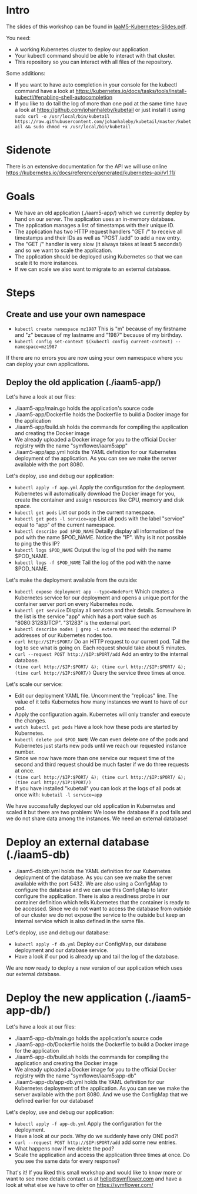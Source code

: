 # Intro

The slides of this workshop can be found in [IaaM5-Kubernetes-Slides.pdf](./IaaM5-Kubernetes-Slides.pdf).

You need:
- A working Kubernetes cluster to deploy our application.
- Your kubectl command should be able to interact with that cluster.
- This repository so you can interact with all files of the repository.

Some additions:
- If you want to have auto completion in your console for the kubectl command have a look at https://kubernetes.io/docs/tasks/tools/install-kubectl/#enabling-shell-autocompletion
- If you like to do tail the log of more than one pod at the same time have a look at https://github.com/johanhaleby/kubetail or just install it using `sudo curl -o /usr/local/bin/kubetail https://raw.githubusercontent.com/johanhaleby/kubetail/master/kubetail && sudo chmod +x /usr/local/bin/kubetail`

# Sidenote

There is an extensive documentation for the API we will use online https://kubernetes.io/docs/reference/generated/kubernetes-api/v1.11/

# Goals

- We have an old application (./iaam5-app/) which we currently deploy by hand on our server. The application uses an in-memory database.
- The application manages a list of timestamps with their unique ID.
- The application has two HTTP request handlers "GET /" to receive all timestamps and their IDs as well as "POST /add" to add a new entry.
- The "GET /" handler is very slow (it always takes at least 5 seconds!) and so we want to scale the application.
- The application should be deployed using Kubernetes so that we can scale it to more instances.
- If we can scale we also want to migrate to an external database.

# Steps

## Create and use your own namespace

- `kubectl create namespace mz1987` This is "m" because of my firstname and "z" because of my lastname and "1987" because of my birthday.
- `kubectl config set-context $(kubectl config current-context) --namespace=mz1987`

If there are no errors you are now using your own namespace where you can deploy your own applications.

## Deploy the old application (./iaam5-app/)

Let's have a look at our files:
- ./iaam5-app/main.go holds the application's source code
- ./iaam5-app/Dockerfile holds the Dockerfile to build a Docker image for the application
- ./iaam5-app/build.sh holds the commands for compiling the application and creating the Docker image
- We already uploaded a Docker image for you to the official Docker registry with the name "symflower/iaam5:app"
- ./iaam5-app/app.yml holds the YAML definition for our Kubernetes deployment of the application. As you can see we make the server available with the port 8080.

Let's deploy, use and debug our application:
- `kubectl apply -f app.yml` Apply the configuration for the deployment. Kubernetes will automatically download the Docker image for you, create the container and assign resources like CPU, memory and disk space.
- `kubectl get pods` List our pods in the current namespace.
- `kubectl get pods -l service=app` List all pods with the label "service" equal to "app" of the current namespace.
- `kubectl describe pod $POD_NAME` Detailly display all information of the pod with the name $POD_NAME. Notice the "IP". Why is it not possible to ping the this IP?
- `kubectl logs $POD_NAME` Output the log of the pod with the name $POD_NAME.
- `kubectl logs -f $POD_NAME` Tail the log of the pod with the name $POD_NAME.

Let's make the deployment available from the outside:
- `kubectl expose deployment app --type=NodePort` Which creates a Kubernetes service for our deployment and opens a unique port for the container server port on every Kubernetes node.
- `kubectl get service` Display all services and their details. Somewhere in the list is the service "app" which has a port value such as "8080:31283/TCP". "31283" is the external port.
- `kubectl describe nodes | grep -i extern` we need the external IP addresses of our Kubernetes nodes too.
- `curl http://$IP:$PORT/` Do an HTTP request to our current pod. Tail the log to see what is going on. Each request should take about 5 minutes.
- `curl --request POST http://$IP:$PORT/add` Add an entry to the internal database.
- `(time curl http://$IP:$PORT/ &); (time curl http://$IP:$PORT/ &); (time curl http://$IP:$PORT/)` Query the service three times at once.

Let's scale our service:
- Edit our deployment YAML file. Uncomment the "replicas" line. The value of it tells Kubernetes how many instances we want to have of our pod.
- Apply the configuration again. Kubernetes will only transfer and execute the changes.
- `watch kubectl get pods` Have a look how these pods are started by Kubernetes.
- `kubectl delete pod $POD_NAME` We can even delete one of the pods and Kubernetes just starts new pods until we reach our requested instance number.
- Since we now have more than one service our request time of the second and third request should be much faster if we do three requests at once.
- `(time curl http://$IP:$PORT/ &); (time curl http://$IP:$PORT/ &); (time curl http://$IP:$PORT/)`
- If you have installed "kubetail" you can look at the logs of all pods at once with: `kubetail -l service=app`

We have successfully deployed our old application in Kubernetes and scaled it but there are two problem: We loose the database if a pod fails and we do not share data among the instances. We need an external database!

# Deploy an external database (./iaam5-db)

- ./iaam5-db/db.yml holds the YAML definition for our Kubernetes deployment of the database. As you can see we make the server available with the port 5432. We are also using a ConfigMap to configure the database and we can use this ConfigMap to later configure the application. There is also a readiness probe in our container definition which tells Kubernetes that the container is ready to be accessed. Since we do not want to access the database from outside of our cluster we do not expose the service to the outside but keep an internal service which is also defined in the same file.

Let's deploy, use and debug our database:
- `kubectl apply -f db.yml` Deploy our ConfigMap, our database deployment and our database service.
- Have a look if our pod is already up and tail the log of the database.

We are now ready to deploy a new version of our application which uses our external database.

# Deploy the new application (./iaam5-app-db/)

Let's have a look at our files:
- ./iaam5-app-db/main.go holds the application's source code
- ./iaam5-app-db/Dockerfile holds the Dockerfile to build a Docker image for the application
- ./iaam5-app-db/build.sh holds the commands for compiling the application and creating the Docker image
- We already uploaded a Docker image for you to the official Docker registry with the name "symflower/iaam5:app-db"
- ./iaam5-app-db/app-db.yml holds the YAML definition for our Kubernetes deployment of the application. As you can see we make the server available with the port 8080. And we use the ConfigMap that we defined earlier for our database!

Let's deploy, use and debug our application:
- `kubectl apply -f app-db.yml` Apply the configuration for the deployment.
- Have a look at our pods. Why do we suddenly have only ONE pod?!
- `curl --request POST http://$IP:$PORT/add` add some new entries.
- What happens now if we delete the pod?
- Scale the application and access the application three times at once. Do you see the same data for every response?

That's it! If you liked this small workshop and would like to know more or want to see more details contact us at hello@symflower.com and have a look at what else we have to offer on https://symflower.com/
